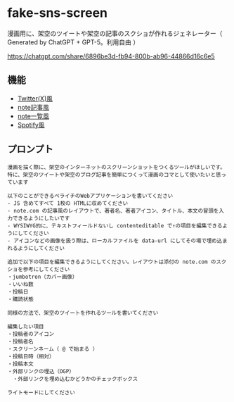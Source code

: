 # fake-sns-screen
漫画用に、架空のツイートや架空の記事のスクショが作れるジェネレーター（ Generated by ChatGPT + GPT-5。利用自由 ）

https://chatgpt.com/share/6896be3d-fb94-800b-ab96-44866d16c6e5

## 機能

- [Twitter(X)風](https://fsubal.github.io/fake-sns-screen/tweet_mock_generator_light.html)
- [note記事風](https://fsubal.github.io/fake-sns-screen/note_mock_generator.html)
- [note一覧風](https://fsubal.github.io/fake-sns-screen/note_list_generator.html)
- [Spotify風](https://fsubal.github.io/fake-sns-screen/spotify_episode_mock_generator.html)

## プロンプト

```
漫画を描く際に、架空のインターネットのスクリーンショットをつくるツールがほしいです。
特に、架空のツイートや架空のブログ記事を簡単につくって漫画のコマとして使いたいと思っています

以下のことができるペライチのWebアプリケーションを書いてください
- JS 含めてすべて 1枚の HTMLに収めてください
- note.com の記事風のレイアウトで、著者名、著者アイコン、タイトル、本文の冒頭を入力できるようにしたいです
- WYSIWYG的に、テキストフィールドないし contenteditable で↑の項目を編集できるようにしてください
- アイコンなどの画像を扱う際は、ローカルファイルを data-url にしてその場で埋め込まれるようにしてください
```

```
追加で以下の項目を編集できるようにしてください。レイアウトは添付の note.com のスクショを参考にしてください
・jumbotron（カバー画像）
・いいね数
・投稿日
・購読状態
```

```
同様の方法で、架空のツイートを作れるツールを書いてください

編集したい項目
・投稿者のアイコン
・投稿者名
・スクリーンネーム（ @ で始まる ）
・投稿日時（相対）
・投稿本文
・外部リンクの埋込（OGP）
　・外部リンクを埋め込むかどうかのチェックボックス
```

```
ライトモードにしてください
```
